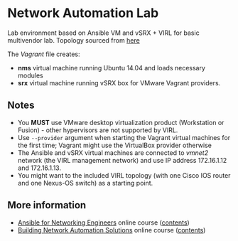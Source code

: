 # Network Automation Lab

Lab environment based on Ansible VM and vSRX + VIRL for basic multivendor lab. Topology sourced from [here](https://github.com/ipspace/NetOpsWorkshop/tree/master/topologies/vSRX%2BVIRL)

The *Vagrant* file creates:
* **nms** virtual machine running Ubuntu 14.04 and loads necessary modules
* **srx** virtual machine running vSRX box for VMware Vagrant providers.

## Notes

* You **MUST** use VMware desktop virtualization product (Workstation or Fusion) - other hypervisors are not supported by VIRL.
* Use `--provider` argument when starting the Vagrant virtual machines for the first time; Vagrant might use the VirtualBox provider otherwise
* The Ansible and vSRX virtual machines are connected to *vmnet2* network (the VIRL management network) and use IP address 172.16.1.12 and 172.16.1.13.
* You might want to the included VIRL topology (with one Cisco IOS router and one Nexus-OS switch) as a starting point.

## More information

* [Ansible for Networking Engineers](http://www.ipspace.net/Ansible_for_Networking_Engineers) online course ([contents](https://my.ipspace.net/bin/list?id=AnsibleOC))
* [Building Network Automation Solutions](http://www.ipspace.net/Building_Network_Automation_Solutions) online course ([contents](https://my.ipspace.net/bin/list?id=NetAutSol))

